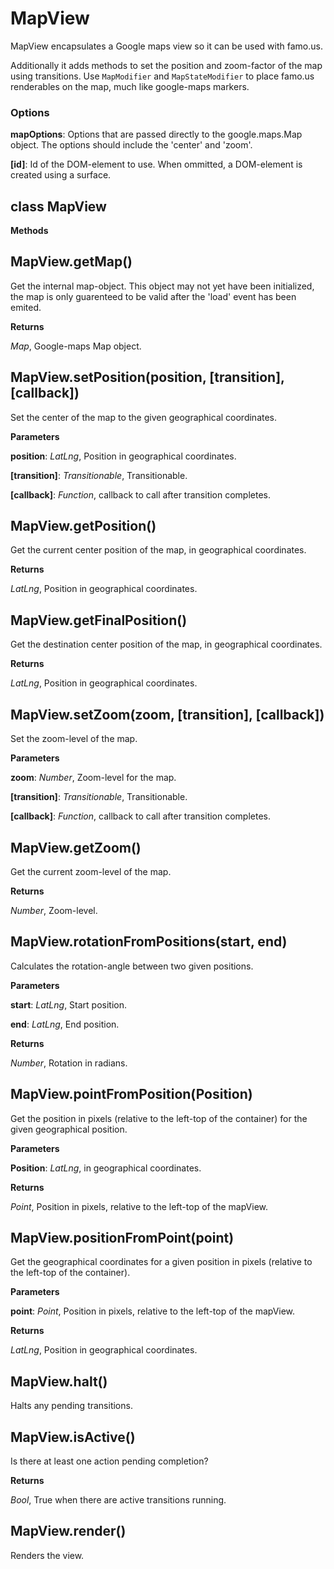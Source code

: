 MapView
=======
MapView encapsulates a Google maps view so it can be used with famo.us.

Additionally it adds methods to set the position and zoom-factor of the map using transitions.
Use `MapModifier` and `MapStateModifier` to place famo.us renderables on the map, much like google-maps markers.

### Options

**mapOptions**: Options that are passed directly to the google.maps.Map object. The options should include the 'center' and 'zoom'.

**[id]**: Id of the DOM-element to use. When ommitted, a DOM-element is created using a surface.


class MapView
-------------
**Methods**

MapView.getMap()
----------------
Get the internal map-object. This object may not yet have been initialized, the map is only
guarenteed to be valid after the 'load' event has been emited.



**Returns**

*Map*,  Google-maps Map object.

MapView.setPosition(position, \[transition\], \[callback\])
-----------------------------------------------------------
Set the center of the map to the given geographical coordinates.



**Parameters**

**position**:  *LatLng*,  Position in geographical coordinates.

**[transition]**:  *Transitionable*,  Transitionable.

**[callback]**:  *Function*,  callback to call after transition completes.

MapView.getPosition()
---------------------
Get the current center position of the map, in geographical coordinates.



**Returns**

*LatLng*,  Position in geographical coordinates.

MapView.getFinalPosition()
--------------------------
Get the destination center position of the map, in geographical coordinates.



**Returns**

*LatLng*,  Position in geographical coordinates.

MapView.setZoom(zoom, \[transition\], \[callback\])
---------------------------------------------------
Set the zoom-level of the map.



**Parameters**

**zoom**:  *Number*,  Zoom-level for the map.

**[transition]**:  *Transitionable*,  Transitionable.

**[callback]**:  *Function*,  callback to call after transition completes.

MapView.getZoom()
-----------------
Get the current zoom-level of the map.



**Returns**

*Number*,  Zoom-level.

MapView.rotationFromPositions(start, end)
-----------------------------------------
Calculates the rotation-angle between two given positions.



**Parameters**

**start**:  *LatLng*,  Start position.

**end**:  *LatLng*,  End position.

**Returns**

*Number*,  Rotation in radians.

MapView.pointFromPosition(Position)
-----------------------------------
Get the position in pixels (relative to the left-top of the container) for the given geographical position.



**Parameters**

**Position**:  *LatLng*,  in geographical coordinates.

**Returns**

*Point*,  Position in pixels, relative to the left-top of the mapView.

MapView.positionFromPoint(point)
--------------------------------
Get the geographical coordinates for a given position in pixels (relative to the left-top of the container).



**Parameters**

**point**:  *Point*,  Position in pixels, relative to the left-top of the mapView.

**Returns**

*LatLng*,  Position in geographical coordinates.

MapView.halt()
--------------
Halts any pending transitions.



MapView.isActive()
------------------
Is there at least one action pending completion?



**Returns**

*Bool*,  True when there are active transitions running.

MapView.render()
----------------
Renders the view.



